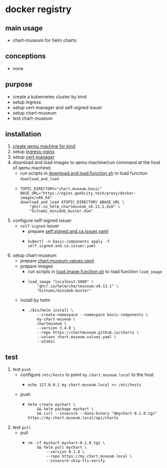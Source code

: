 # docker registry

## main usage

* chart-museum for helm charts

## conceptions

* none

## purpose

* create a kubernetes cluster by kind
* setup ingress
* setup cert-manager and self-signed issuer
* setup chart-museum
* test chart-museum

## installation

1. [create qemu machine for kind](../create.qemu.machine.for.kind.md)
2. setup [ingress-nginx](ingress.nginx.md)
3. setup [cert-manager](cert.manager.md)
4. download and load images to qemu machine(run command at the host of qemu machine)
    * run scripts
      in [download.and.load.function.sh](../resources/create.qemu.machine.for.kind/download.and.load.function.sh.md) to
      load function `download_and_load`
    * ```shell
      TOPIC_DIRECTORY="chart.museum.basic"
      BASE_URL="https://nginx.geekcity.tech/proxy/docker-images/x86_64"
      download_and_load $TOPIC_DIRECTORY $BASE_URL \
          "ghcr.io_helm_chartmuseum_v0.13.1.dim" \
          "bitnami_minideb_buster.dim"
      ```
5. configure self-signed issuer
    * `self-signed` issuer
        + prepare [self.signed.and.ca.issuer.yaml](resources/cert.manager/self.signed.and.ca.issuer.yaml.md)
        + ```shell
          kubectl -n basic-components apply -f self.signed.and.ca.issuer.yaml
          ```
6. setup chart-museum
    * prepare [chart.museum.values.yaml](resources/chart.museum/chart.museum.values.yaml.md)
    * prepare images
        + run scripts in [load.image.function.sh](../resources/load.image.function.sh.md) to load function `load_image`
        + ```shell
          load_image "localhost:5000" \
              "ghcr.io/helm/chartmuseum:v0.13.1" \
              "bitnami/minideb:buster"
          ```
    * install by helm
        + ```shell
          ./bin/helm install \
              --create-namespace --namespace basic-components \
              my-chart-museum \
              chartmuseum \
              --version 3.4.0 \
              --repo https://chartmuseum.github.io/charts \
              --values chart.museum.values.yaml \
              --atomic
          ```

## test

1. test `push`
    * configure `/etc/hosts` to point `my.chart.museum.local` to the host
        + ```shell
          echo 127.0.0.1 my.chart.museum.local >> /etc/hosts
          ```
    * push
        + ```shell
          helm create mychart \
              && helm package mychart \
              && curl --insecure --data-binary "@mychart-0.1.0.tgz" https://my.chart.museum.local/api/charts
          ```
2. test `pull`
    * pull
        + ```shell
          rm -rf mychart mychart-0.1.0.tgz \
              && helm pull mychart \
                  --version 0.1.0 \
                  --repo https://my.chart.museum.local \
                  --insecure-skip-tls-verify
          ```
